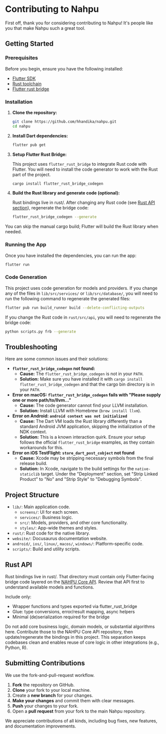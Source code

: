 # Contributing to Nahpu

First off, thank you for considering contributing to Nahpu! It's people like you that make Nahpu such a great tool.

## Getting Started

### Prerequisites

Before you begin, ensure you have the following installed:

- [Flutter SDK](https://flutter.dev/docs/get-started/install)
- [Rust toolchain](https://www.rust-lang.org/tools/install)
- [Flutter rust bridge](https://github.com/fzyzcjy/flutter_rust_bridge)

### Installation

1. **Clone the repository:**

   ```sh
   git clone https://github.com/hhandika/nahpu.git
   cd nahpu
   ```

2. **Install Dart dependencies:**

   ```sh
   flutter pub get
   ```

3. **Setup Flutter Rust Bridge:**

   This project uses `flutter_rust_bridge` to integrate Rust code with Flutter. You will need to install the code generator to work with the Rust part of the project.

   ```sh
   cargo install flutter_rust_bridge_codegen
   ```

4. **Build the Rust library and generate code (optional):**

   Rust bindings live in rust/. After changing any Rust code (see [Rust API section](#rust-api)), regenerate the bridge code:

   ```sh
   flutter_rust_bridge_codegen --generate
   ```

You can skip the manual cargo build; Flutter will build the Rust library when needed.

### Running the App

Once you have installed the dependencies, you can run the app:

```sh
flutter run
```

### Code Generation

This project uses code generation for models and providers. If you change any of the files in `lib/src/services/` or `lib/src/database/`, you will need to run the following command to regenerate the generated files:

```sh
flutter pub run build_runner build --delete-conflicting-outputs
```

If you change the Rust code in `rust/src/api`, you will need to regenerate the bridge code:

```sh
python scripts.py frb --generate
```

## Troubleshooting

Here are some common issues and their solutions:

- **`flutter_rust_bridge_codegen` not found:**
  - **Cause:** The `flutter_rust_bridge_codegen` is not in your `PATH`.
  - **Solution:** Make sure you have installed it with `cargo install flutter_rust_bridge_codegen` and that the cargo bin directory is in your `PATH`.
- **Error on macOS: `flutter_rust_bridge_codegen` fails with "Please supply one or more path/to/llvm..."**
  - **Cause:** The code generator cannot find your LLVM installation.
  - **Solution:** Install LLVM with Homebrew (`brew install llvm`).
- **Error on Android: `android context was not initialized`**
  - **Cause:** The Dart VM loads the Rust library differently than a standard Android JVM application, skipping the initialization of the NDK context.
  - **Solution:** This is a known interaction quirk. Ensure your setup follows the official `flutter_rust_bridge` examples, as they contain workarounds for this.
- **Error on iOS TestFlight: `store_dart_post_cobject` not found**
  - **Cause:** Xcode may be stripping necessary symbols from the final release build.
  - **Solution:** In Xcode, navigate to the build settings for the `native-staticlib` target. Under the "Deployment" section, set "Strip Linked Product" to "No" and "Strip Style" to "Debugging Symbols".

## Project Structure

- `lib/`: Main application code.
  - `screens/`: UI for each screen.
  - `services/`: Business logic.
  - `src/`: Models, providers, and other core functionality.
  - `styles/`: App-wide themes and styles.
- `rust/`: Rust code for the native library.
- `website/`: Docusaurus documentation website.
- `android/`, `ios/`, `linux/`, `macos/`, `windows/`: Platform-specific code.
- `scripts/`: Build and utility scripts.

## Rust API

Rust bindings live in rust/. That directory must contain only Flutter-facing bridge code layered on the [NAHPU Core API](https://github.com/nahpu/nahpu_api). Review that API first to understand available models and functions.

Include only:

- Wrapper functions and types exported via flutter_rust_bridge
- Glue: type conversions, error/result mapping, async helpers
- Minimal (de)serialization required for the bridge

Do not add core business logic, domain models, or substantial algorithms here. Contribute those to the NAHPU Core API repository, then update/regenerate the bindings in this project. This separation keeps codebases clean and enables reuse of core logic in other integrations (e.g., Python, R).

## Submitting Contributions

We use the fork-and-pull-request workflow.

1. **Fork** the repository on GitHub.
2. **Clone** your fork to your local machine.
3. Create a **new branch** for your changes.
4. **Make your changes** and commit them with clear messages.
5. **Push** your changes to your fork.
6. Open a **pull request** from your fork to the main Nahpu repository.

We appreciate contributions of all kinds, including bug fixes, new features, and documentation improvements.
